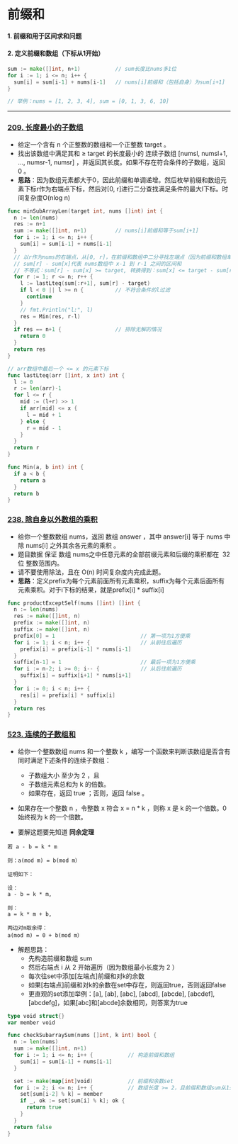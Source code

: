 # 前缀和
#### 1. 前缀和用于区间求和问题
#### 2. 定义前缀和数组（下标从1开始）
```go
sum := make([]int, n+1)           // sum长度比nums多1位
for i := 1; i <= n; i++ {
  sum[i] = sum[i-1] + nums[i-1]   // nums[i]前缀和（包括自身）为sum[i+1]
}

// 举例：nums = [1, 2, 3, 4], sum = [0, 1, 3, 6, 10]
```
---

### [209. 长度最小的子数组](https://leetcode.cn/problems/minimum-size-subarray-sum/)
* 给定一个含有 n 个正整数的数组和一个正整数 target 。
* 找出该数组中满足其和 ≥ target 的长度最小的 连续子数组 [numsl, numsl+1, ..., numsr-1, numsr] ，并返回其长度。如果不存在符合条件的子数组，返回 0 。
* **思路**：因为数组元素都大于0，因此前缀和单调递增。然后枚举前缀和数组元素下标r作为右端点下标，然后对[0, r]进行二分查找满足条件的最大l下标。时间复杂度O(nlog n)

```go
func minSubArrayLen(target int, nums []int) int {
  n := len(nums)
  res := n+1
  sum := make([]int, n+1)         // nums[i]前缀和等于sum[i+1]
  for i := 1; i <= n; i++ {
    sum[i] = sum[i-1] + nums[i-1]
  }
  // 以r作为nums的右端点，从[0, r]，在前缀和数组中二分寻找左端点（因为前缀和数组单调递增）
  // sum[r] - sum[x]代表 nums数组中 x-1 到 r-1 之间的区间和
  // 不等式：sum[r] - sum[x] >= target, 转换得到：sum[x] <= target - sum[r]
  for r := 1; r <= n; r++ {       
    l := lastLteq(sum[:r+1], sum[r] - target)
    if l < 0 || l >= n {          // 不符合条件的l过滤
      continue
    }
    // fmt.Println("l:", l)
    res = Min(res, r-l)
  }
  if res == n+1 {                 // 排除无解的情况
    return 0
  }
  return res
}

// arr数组中最后一个 <= x 的元素下标
func lastLteq(arr []int, x int) int {
  l := 0
  r := len(arr)-1
  for l <= r {
    mid := (l+r) >> 1
    if arr[mid] <= x {
      l = mid + 1
    } else {
      r = mid - 1
    }
  }
  return r
}

func Min(a, b int) int {
  if a < b {
    return a
  }
  return b
}
```

### [238. 除自身以外数组的乘积](https://leetcode.cn/problems/product-of-array-except-self/)
* 给你一个整数数组 nums，返回 数组 answer ，其中 answer[i] 等于 nums 中除 nums[i] 之外其余各元素的乘积 。
* 题目数据 保证 数组 nums之中任意元素的全部前缀元素和后缀的乘积都在  32 位 整数范围内。
* 请不要使用除法，且在 O(n) 时间复杂度内完成此题。
* **思路**：定义prefix为每个元素前面所有元素乘积，suffix为每个元素后面所有元素乘积。对于i下标的结果，就是prefix[i] * suffix[i]
```go
func productExceptSelf(nums []int) []int {
  n := len(nums)
  res := make([]int, n)
  prefix := make([]int, n)
  suffix := make([]int, n)
  prefix[0] = 1                           // 第一项为1方便乘
  for i := 1; i < n; i++ {                // 从前往后遍历
    prefix[i] = prefix[i-1] * nums[i-1]
  }
  suffix[n-1] = 1                         // 最后一项为1方便乘
  for i := n-2; i >= 0; i-- {             // 从后往前遍历
    suffix[i] = suffix[i+1] * nums[i+1]
  }
  for i := 0; i < n; i++ {
    res[i] = prefix[i] * suffix[i]
  }
  return res
}
```

### [523. 连续的子数组和](https://leetcode.cn/problems/continuous-subarray-sum/)
* 给你一个整数数组 nums 和一个整数 k ，编写一个函数来判断该数组是否含有同时满足下述条件的连续子数组：
  * 子数组大小 至少为 2 ，且
  * 子数组元素总和为 k 的倍数。
  * 如果存在，返回 true ；否则，返回 false 。
* 如果存在一个整数 n ，令整数 x 符合 x = n * k ，则称 x 是 k 的一个倍数。0 始终视为 k 的一个倍数。

* 要解这题要先知道 **同余定理**

```
若 a - b = k * m

则：a(mod m) = b(mod m）

证明如下：

设：
a - b = k * m,

则：
a = k * m + b,

两边对m取余得：
a(mod m) = 0 + b(mod m）
```

* 解题思路：
  * 先构造前缀和数组 sum
  * 然后右端点 i 从 2 开始遍历（因为数组最小长度为 2 ）
  * 每次往set中添加[左端点]前缀和对k的余数
  * 如果[右端点]前缀和对k的余数在set中存在，则返回true，否则返回false
  * 更直观的set添加举例：[a], [ab], [abc], [abcd], [abcde], [abcdef], [abcdefg]，如果[abc]和[abcde]余数相同，则答案为true

```go
type void struct{}
var member void

func checkSubarraySum(nums []int, k int) bool {
  n := len(nums)
  sum := make([]int, n+1)
  for i := 1; i <= n; i++ {           // 构造前缀和数组
    sum[i] = sum[i-1] + nums[i-1]
  }

  set := make(map[int]void)           // 前缀和余数set
  for i := 2; i <= n; i++ {           // 数组长度 >= 2，且前缀和数组sum从1开始，因此这里i := 2
    set[sum[i-2] % k] = member
    if _, ok := set[sum[i] % k]; ok {
      return true
    }
  }
  return false
}
```
